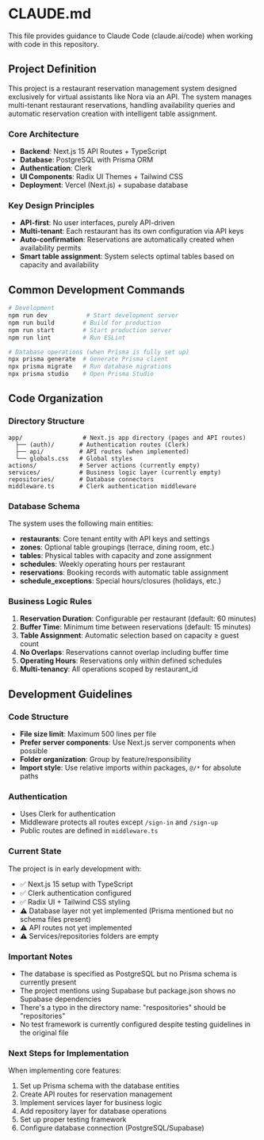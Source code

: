 # CLAUDE.md

This file provides guidance to Claude Code (claude.ai/code) when working with code in this repository.

## Project Definition

This project is a restaurant reservation management system designed exclusively for virtual assistants like Nora via an API. The system manages multi-tenant restaurant reservations, handling availability queries and automatic reservation creation with intelligent table assignment.

### Core Architecture

- **Backend**: Next.js 15 API Routes + TypeScript
- **Database**: PostgreSQL with Prisma ORM
- **Authentication**: Clerk
- **UI Components**: Radix UI Themes + Tailwind CSS
- **Deployment**: Vercel (Next.js) + supabase database

### Key Design Principles

- **API-first**: No user interfaces, purely API-driven
- **Multi-tenant**: Each restaurant has its own configuration via API keys
- **Auto-confirmation**: Reservations are automatically created when availability permits
- **Smart table assignment**: System selects optimal tables based on capacity and availability

## Common Development Commands

```bash
# Development
npm run dev           # Start development server
npm run build        # Build for production
npm run start        # Start production server
npm run lint         # Run ESLint

# Database operations (when Prisma is fully set up)
npx prisma generate  # Generate Prisma client
npx prisma migrate   # Run database migrations
npx prisma studio    # Open Prisma Studio
```

## Code Organization

### Directory Structure

```
app/                 # Next.js app directory (pages and API routes)
  ├── (auth)/       # Authentication routes (Clerk)
  ├── api/          # API routes (when implemented)
  └── globals.css   # Global styles
actions/            # Server actions (currently empty)
services/           # Business logic layer (currently empty)
repositories/       # Database connectors
middleware.ts       # Clerk authentication middleware
```

### Database Schema

The system uses the following main entities:

- **restaurants**: Core tenant entity with API keys and settings
- **zones**: Optional table groupings (terrace, dining room, etc.)
- **tables**: Physical tables with capacity and zone assignment
- **schedules**: Weekly operating hours per restaurant
- **reservations**: Booking records with automatic table assignment
- **schedule_exceptions**: Special hours/closures (holidays, etc.)

### Business Logic Rules

1. **Reservation Duration**: Configurable per restaurant (default: 60 minutes)
2. **Buffer Time**: Minimum time between reservations (default: 15 minutes)
3. **Table Assignment**: Automatic selection based on capacity ≥ guest count
4. **No Overlaps**: Reservations cannot overlap including buffer time
5. **Operating Hours**: Reservations only within defined schedules
6. **Multi-tenancy**: All operations scoped by restaurant_id

## Development Guidelines

### Code Structure

- **File size limit**: Maximum 500 lines per file
- **Prefer server components**: Use Next.js server components when possible
- **Folder organization**: Group by feature/responsibility
- **Import style**: Use relative imports within packages, `@/*` for absolute paths

### Authentication

- Uses Clerk for authentication
- Middleware protects all routes except `/sign-in` and `/sign-up`
- Public routes are defined in `middleware.ts`

### Current State

The project is in early development with:
- ✅ Next.js 15 setup with TypeScript
- ✅ Clerk authentication configured
- ✅ Radix UI + Tailwind CSS styling
- ⚠️ Database layer not yet implemented (Prisma mentioned but no schema files present)
- ⚠️ API routes not yet implemented
- ⚠️ Services/repositories folders are empty

### Important Notes

- The database is specified as PostgreSQL but no Prisma schema is currently present
- The project mentions using Supabase but package.json shows no Supabase dependencies
- There's a typo in the directory name: "respositories" should be "repositories"
- No test framework is currently configured despite testing guidelines in the original file

### Next Steps for Implementation

When implementing core features:
1. Set up Prisma schema with the database entities
2. Create API routes for reservation management
3. Implement services layer for business logic
4. Add repository layer for database operations
5. Set up proper testing framework
6. Configure database connection (PostgreSQL/Supabase)
